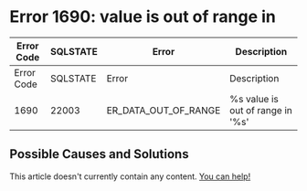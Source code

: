 
# Error 1690: value is out of range in


| Error Code | SQLSTATE | Error | Description |
| --- | --- | --- | --- |
| Error Code | SQLSTATE | Error | Description |
| 1690 | 22003 | ER_DATA_OUT_OF_RANGE | %s value is out of range in '%s' |




## Possible Causes and Solutions


This article doesn't currently contain any content. [You can help!](/kb/en/writing-and-editing-knowledge-base-articles/)

